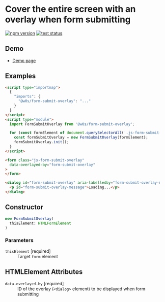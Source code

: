 # Cover the entire screen with an overlay when form submitting

[![npm version](https://badge.fury.io/js/%40saekitominaga%2Fhtmlformelement-submit-overlay.svg)](https://www.npmjs.com/package/@saekitominaga/htmlformelement-submit-overlay)
[![test status](https://github.com/SaekiTominaga/frontend/actions/workflows/form-submit-overlay-test.yml/badge.svg)](https://github.com/SaekiTominaga/frontend/actions/workflows/form-submit-overlay-test.yml)

## Demo

- [Demo page](https://saekitominaga.github.io/frontend/packages/form-submit-overlay/demo/)

## Examples

```HTML
<script type="importmap">
  {
    "imports": {
      "@w0s/form-submit-overlay": "..."
    }
  }
</script>
<script type="module">
  import FormSubmitOverlay from '@w0s/form-submit-overlay';

  for (const formElement of document.querySelectorAll('.js-form-submit-overlay')) {
    const formSubmitOverlay = new FormSubmitOverlay(formElement);
    formSubmitOverlay.init();
  }
</script>

<form class="js-form-submit-overlay"
  data-overlayed-by="form-submit-overlay"
>
</form>

<dialog id="form-submit-overlay" aria-labelledby="form-submit-overlay-message" aria-describedby="form-submit-overlay-message">
  <p id="form-submit-overlay-message">Loading...</p>
</dialog>
```

## Constructor

```TypeScript
new FormSubmitOverlay(
  thisElement: HTMLFormElement
)
```

### Parameters

<dl>
<dt><code>thisElement</code> [required]</dt>
<dd>Target <code>form</code> element</dd>
</dl>

## HTMLElement Attributes

<dl>
<dt><code>data-overlayed-by</code> [required]</dt>
<dd>ID of the overlay (<code>&lt;dialog&gt;</code> element) to be displayed when form submitting</dd>
</dl>
